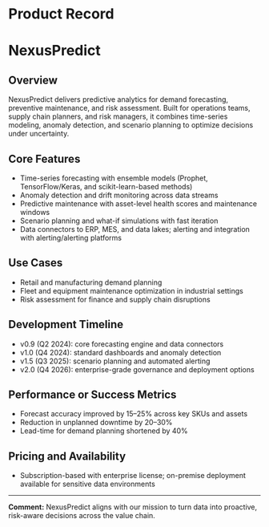 # Product Record

# NexusPredict

## Overview
NexusPredict delivers predictive analytics for demand forecasting, preventive maintenance, and risk assessment. Built for operations teams, supply chain planners, and risk managers, it combines time-series modeling, anomaly detection, and scenario planning to optimize decisions under uncertainty.

## Core Features
- Time-series forecasting with ensemble models (Prophet, TensorFlow/Keras, and scikit-learn-based methods)
- Anomaly detection and drift monitoring across data streams
- Predictive maintenance with asset-level health scores and maintenance windows
- Scenario planning and what-if simulations with fast iteration
- Data connectors to ERP, MES, and data lakes; alerting and integration with alerting/alerting platforms

## Use Cases
- Retail and manufacturing demand planning
- Fleet and equipment maintenance optimization in industrial settings
- Risk assessment for finance and supply chain disruptions

## Development Timeline
- v0.9 (Q2 2024): core forecasting engine and data connectors
- v1.0 (Q4 2024): standard dashboards and anomaly detection
- v1.5 (Q3 2025): scenario planning and automated alerting
- v2.0 (Q4 2026): enterprise-grade governance and deployment options

## Performance or Success Metrics
- Forecast accuracy improved by 15–25% across key SKUs and assets
- Reduction in unplanned downtime by 20–30%
- Lead-time for demand planning shortened by 40%

## Pricing and Availability
- Subscription-based with enterprise license; on-premise deployment available for sensitive data environments

---

**Comment:** NexusPredict aligns with our mission to turn data into proactive, risk-aware decisions across the value chain.